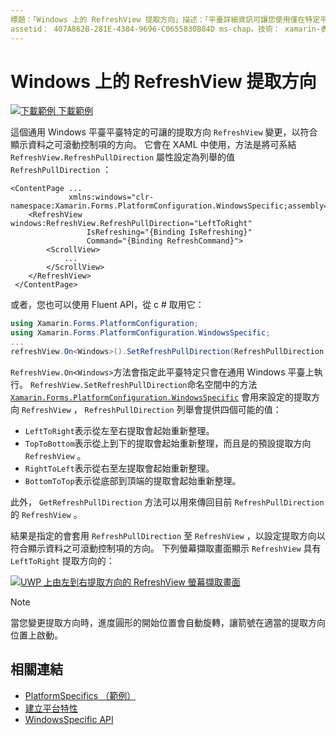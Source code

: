 ```yaml
---
標題：「Windows 上的 RefreshView 提取方向」描述：「平臺詳細資訊可讓您使用僅在特定平臺上提供的功能，而不需執行自訂轉譯器或效果。 本文說明如何使用 Windows 平臺特定的，讓 RefreshView 的提取方向得以變更。」
assetid： 407A862B-281E-4384-9696-C0655830B84D ms-chap。技術： xamarin-表單作者： davidbritch ms. author： dabritch ms. date： 09/20/2019 no-loc： [ Xamarin.Forms ， Xamarin.Essentials ]
---
```


# <a name="refreshview-pull-direction-on-windows"></a>Windows 上的 RefreshView 提取方向

[![下載範例 ](~/media/shared/download.png) 下載範例](https://docs.microsoft.com/samples/xamarin/xamarin-forms-samples/userinterface-platformspecifics)

這個通用 Windows 平臺平臺特定的可讓的提取方向 `RefreshView` 變更，以符合顯示資料之可滾動控制項的方向。 它會在 XAML 中使用，方法是將可系結 `RefreshView.RefreshPullDirection` 屬性設定為列舉的值 `RefreshPullDirection` ：

```xaml
<ContentPage ...
             xmlns:windows="clr-namespace:Xamarin.Forms.PlatformConfiguration.WindowsSpecific;assembly=Xamarin.Forms.Core">
    <RefreshView windows:RefreshView.RefreshPullDirection="LeftToRight"
                 IsRefreshing="{Binding IsRefreshing}"
                 Command="{Binding RefreshCommand}">
        <ScrollView>
            ...
        </ScrollView>
    </RefreshView>
 </ContentPage>
```

或者，您也可以使用 Fluent API，從 c # 取用它：

```csharp
using Xamarin.Forms.PlatformConfiguration;
using Xamarin.Forms.PlatformConfiguration.WindowsSpecific;
...
refreshView.On<Windows>().SetRefreshPullDirection(RefreshPullDirection.LeftToRight);
```

`RefreshView.On<Windows>`方法會指定此平臺特定只會在通用 Windows 平臺上執行。 `RefreshView.SetRefreshPullDirection`命名空間中的方法 [`Xamarin.Forms.PlatformConfiguration.WindowsSpecific`](xref:Xamarin.Forms.PlatformConfiguration.WindowsSpecific) 會用來設定的提取方向 `RefreshView` ， `RefreshPullDirection` 列舉會提供四個可能的值：

- `LeftToRight`表示從左至右提取會起始重新整理。
- `TopToBottom`表示從上到下的提取會起始重新整理，而且是的預設提取方向 `RefreshView` 。
- `RightToLeft`表示從右至左提取會起始重新整理。
- `BottomToTop`表示從底部到頂端的提取會起始重新整理。

此外， `GetRefreshPullDirection` 方法可以用來傳回目前 `RefreshPullDirection` 的 `RefreshView` 。

結果是指定的會套用 `RefreshPullDirection` 至 `RefreshView` ，以設定提取方向以符合顯示資料之可滾動控制項的方向。 下列螢幕擷取畫面顯示 `RefreshView` 具有 `LeftToRight` 提取方向的：

[![UWP 上由左到右提取方向的 RefreshView 螢幕擷取畫面](refreshview-pulldirection-images/refreshview-pulldirection.png "具有由左到右提取方向的 RefreshView")](refreshview-pulldirection-images/refreshview-pulldirection-large.png#lightbox "具有由左到右提取方向的 RefreshView")

> [!NOTE]
> 當您變更提取方向時，進度圓形的開始位置會自動旋轉，讓箭號在適當的提取方向位置上啟動。

## <a name="related-links"></a>相關連結

- [PlatformSpecifics （範例）](https://docs.microsoft.com/samples/xamarin/xamarin-forms-samples/userinterface-platformspecifics)
- [建立平台特性](~/xamarin-forms/platform/platform-specifics/index.md#creating-platform-specifics)
- [WindowsSpecific API](xref:Xamarin.Forms.PlatformConfiguration.WindowsSpecific)
